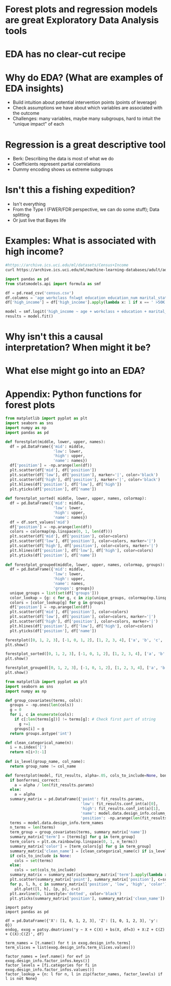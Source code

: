 # Forest plots and regression models are great Exploratory Data Analysis tools

# EDA has no clear-cut recipe

# Why do EDA? (What are examples of EDA insights)

- Build intuition about potential intervention points (points of leverage)
- Check assumptions we have about which variables are associated with the outcome
- Challenges: many variables, maybe many subgroups, hard to intuit the "unique impact" of each


# Regression is a great descriptive tool
- Berk: Describing the data is most of what we do
- Coefficients represent partial correlations
- Dummy encoding shows us extreme subgroups

# Isn't this a fishing expedition?
- Isn't everything
- From the Type I (FWER/FDR perspective, we can do some stuff); Data splitting
- Or just live that Bayes life

# Examples: What is associated with high income?

```bash
#https://archive.ics.uci.edu/ml/datasets/Census+Income
curl https://archive.ics.uci.edu/ml/machine-learning-databases/adult/adult.data > census.csv
```

```python
import pandas as pd
from statsmodels.api import formula as smf

df = pd.read_csv('census.csv')
df.columns = 'age workclass fnlwgt education education_num marital_status occupation relationship race sex capital_gain capital_loss hours_per_week native_country high_income'.split(' ')
df['high_income'] = df['high_income'].apply(lambda x: 1 if x == ' >50K' else 0)

model = smf.logit('high_income ~ age + workclass + education + marital_status + age:workclass', df)
results = model.fit()
```

# Why isn't this a causal interpretation? When might it be?

# What else might go into an EDA?

# Appendix: Python functions for forest plots


```python
from matplotlib import pyplot as plt
import seaborn as sns
import numpy as np
import pandas as pd

def forestplot(middle, lower, upper, names):
  df = pd.DataFrame({'mid': middle,
                     'low': lower,
                     'high': upper,
                     'name': names})
  df['position'] = -np.arange(len(df))
  plt.scatter(df['mid'], df['position'])
  plt.scatter(df['low'], df['position'], marker='|', color='black')
  plt.scatter(df['high'], df['position'], marker='|', color='black')
  plt.hlines(df['position'], df['low'], df['high'])
  plt.yticks(df['position'], df['name'])
    
def forestplot_sorted( middle, lower, upper, names, colormap):
  df = pd.DataFrame({'mid': middle,
                     'low': lower,
                     'high': upper,
                     'name': names})
  df = df.sort_values('mid')
  df['position'] = -np.arange(len(df))
  colors = colormap(np.linspace(0, 1, len(df)))
  plt.scatter(df['mid'], df['position'], color=colors)
  plt.scatter(df['low'], df['position'], color=colors, marker='|')
  plt.scatter(df['high'], df['position'], color=colors, marker='|')
  plt.hlines(df['position'], df['low'], df['high'], color=colors)
  plt.yticks(df['position'], df['name'])
    
def forestplot_grouped(middle, lower, upper, names, colormap, groups):
  df = pd.DataFrame({'mid': middle,
                     'low': lower,
                     'high': upper,
                     'name': names,
                     'groups': groups})
  unique_groups = list(set(df['groups']))
  color_lookup = {g: c for g, c in zip(unique_groups, colormap(np.linspace(0, 1, len(unique_groups))))}
  colors = [color_lookup[g] for g in groups]
  df['position'] = -np.arange(len(df))
  plt.scatter(df['mid'], df['position'], color=colors)
  plt.scatter(df['low'], df['position'], color=colors, marker='|')
  plt.scatter(df['high'], df['position'], color=colors, marker='|')
  plt.hlines(df['position'], df['low'], df['high'], color=colors)
  plt.yticks(df['position'], df['name'])

forestplot([0, 1, 2, 3], [-1, 0, 1, 2], [1, 2, 3, 4], ['a', 'b', 'c', 'd'])
plt.show()

forestplot_sorted([0, 1, 2, 3], [-1, 0, 1, 2], [1, 2, 3, 4], ['a', 'b', 'c', 'd'], plt.cm.plasma)
plt.show()

forestplot_grouped([0, 1, 2, 3], [-1, 0, 1, 2], [1, 2, 3, 4], ['a', 'b', 'c', 'd'], plt.cm.plasma, [0, 0, 1, 2])
plt.show()
```


```python
from matplotlib import pyplot as plt
import seaborn as sns
import numpy as np

def group_covariates(terms, cols):
  groups = -np.ones(len(cols))
  g = 0
  for i, c in enumerate(cols):
    if c[:len(terms[g])] != terms[g]: # Check first part of string
      g +=1
    groups[i] = g
  return groups.astype('int')

def clean_categorical_name(n):
  i = n.index('[')
  return n[i+3:-1]
  
def is_level(group_name, col_name):
  return group_name != col_name

def forestplot(model, fit_results, alpha=.05, cols_to_include=None, bonferroni_correct=False):
  if bonferroni_correct:
    a = alpha / len(fit_results.params)
  else:
    a = alpha
  summary_matrix = pd.DataFrame({'point': fit_results.params,
                                 'low': fit_results.conf_int(a)[0],
                                 'high': fit_results.conf_int(a)[1],
                                 'name': model.data.design_info.column_names,
                                 'position': -np.arange(len(fit_results.params))})
  terms = model.data.design_info.term_names
  n_terms = len(terms)
  term_group = group_covariates(terms, summary_matrix['name'])
  summary_matrix['term'] = [terms[g] for g in term_group]
  term_colors = plt.cm.rainbow(np.linspace(0, 1, n_terms))
  summary_matrix['color'] = [term_colors[g] for g in term_group]
  summary_matrix['clean_name'] = [clean_categorical_name(c) if is_level(t, c) else c for t, c in summary_matrix[['term', 'name']].values]
  if cols_to_include is None:
    cols = set(terms)
  else:
    cols = set(cols_to_include)
  summary_matrix = summary_matrix[summary_matrix['term'].apply(lambda x: x in cols)]
  plt.scatter(summary_matrix['point'], summary_matrix['position'], c=summary_matrix['color'])
  for p, l, h, c in summary_matrix[['position', 'low', 'high', 'color']].values:
    plt.plot([l, h], [p, p], c=c)
  plt.axvline(0, linestyle='dotted', color='black')
  plt.yticks(summary_matrix['position'], summary_matrix['clean_name'])
```

```
import patsy
import pandas as pd

df = pd.DataFrame({'X': [1, 0, 1, 2, 3], 'Z': [1, 0, 1, 2, 3], 'y': 0})
endog, exog = patsy.dmatrices('y ~ X + C(X) + bs(X, df=3) + X:Z + C(Z) + C(X):C(Z)', df)

term_names = [t.name() for t in exog.design_info.terms]
term_slices = list(exog.design_info.term_slices.values())

factor_names = [evf.name() for evf in exog.design_info.factor_infos.keys()]
factor_levels = [fi.categories for fi in exog.design_info.factor_infos.values()]
factor_lookup = {n: l for n, l in zip(factor_names, factor_levels) if l is not None}
```
